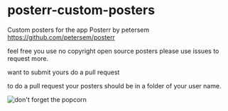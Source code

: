 # posterr-custom-posters
Custom posters for the app Posterr by petersem https://github.com/petersem/posterr

feel free you use no copyright open source posters
please use issues to request more.

want to submit yours do a pull request

to do a pull request your posters should be in a folder of your user name.

![don't forget the popcorn](posterr-custom-posters/binarygeek119/dont-forget.jpg)
